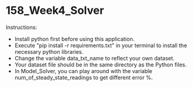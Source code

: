 # 158_Week4_Solver

Instructions:
- Install python first before using this application.
- Execute "pip install -r requirements.txt" in your terminal to install the necessary python libraries.
- Change the variable data_txt_name to reflect your own dataset.
- Your dataset file should be in the same directory as the Python files.
- In Model_Solver, you can play around with the variable num_of_steady_state_readings to get different error %.
